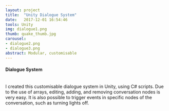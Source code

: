 ```yaml
---
layout: project
title:  "Unity Dialogue System"
date:   2017-12-01 16:54:46
tools: Unity
img: dialogue1.png
thumb: quake_thumb.jpg
carousel:
- dialogue2.png
- dialogue3.png
abstract: Modular, customisable
---
```

#### Dialogue System
<br>
I created this customisable dialogue system in Unity, using C# scripts. Due to the use of arrays, editing, adding, and removing conversation nodes is very easy.
It is also possible to trigger events in specific nodes of the conversation, such as turning lights off.
